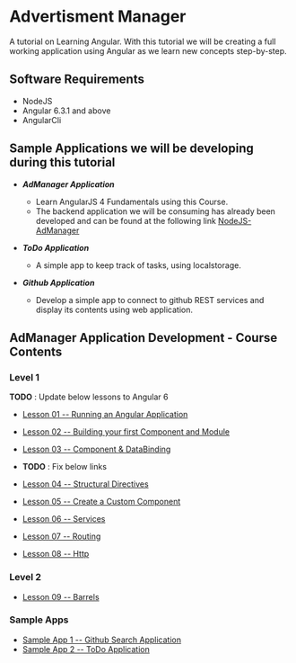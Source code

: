 # Advertisment Manager

A tutorial on Learning Angular.
With this tutorial we will be creating a full working application using Angular as we learn new concepts step-by-step.

## Software Requirements

- NodeJS
- Angular 6.3.1 and above
- AngularCli

## Sample Applications we will be developing during this tutorial

- _**AdManager Application**_

  - Learn AngularJS 4 Fundamentals using this Course.
  - The backend application we will be consuming has already been developed and can be found at the following link
    [NodeJS-AdManager](https://github.com/costaivo/NodeJS-AdManager)

- _**ToDo Application**_

  - A simple app to keep track of tasks, using localstorage.

- _**Github Application**_

  - Develop a simple app to connect to github REST services and display its contents using web application.

## AdManager Application Development - Course Contents

### Level 1

**TODO** : Update below lessons to Angular 6

- [Lesson 01 -- Running an Angular Application](https://github.com/costaivo/Tutorial-Angular/tree/master/01_AdManager/01_Level/01_Lesson)
- [Lesson 02 -- Building your first Component and Module](https://github.com/costaivo/Tutorial-Angular/tree/master/01_AdManager/01_Level/02_Lesson)
- [Lesson 03 -- Component & DataBinding](https://github.com/costaivo/Tutorial-Angular/tree/master/01_AdManager/01_Level/03_Lesson)

- **TODO** : Fix below links
- [Lesson 04 -- Structural Directives](https://github.com/costaivo/Tutorial-Angular/tree/Dev/02_AdManager/04_Lesson/Start)
- [Lesson 05 -- Create a Custom Component](https://github.com/costaivo/Tutorial-Angular/tree/Dev/02_AdManager/05_Lesson/Start)
- [Lesson 06 -- Services](https://github.com/costaivo/Tutorial-Angular/tree/Dev/02_AdManager/06_Lesson/Start)
- [Lesson 07 -- Routing](https://github.com/costaivo/Tutorial-Angular/tree/Dev/02_AdManager/07_Lesson/Start)
- [Lesson 08 -- Http](https://github.com/costaivo/Tutorial-Angular/tree/Dev/02_AdManager/08_Lesson/Start)

### Level 2

- [Lesson 09 -- Barrels](https://github.com/costaivo/Tutorial-Angular/tree/Dev/02_AdManager/09_Lesson/Start)

### Sample Apps

- [Sample App 1 -- Github Search Application](https://github.com/costaivo/Tutorial-Angular/tree/Dev/04_GithubApp)
- [Sample App 2 -- ToDo Application](https://github.com/costaivo/Tutorial-Angular/tree/Dev/05_TodoApp)
